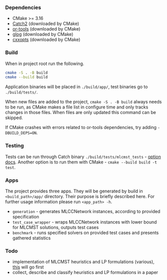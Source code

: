 ### Dependencies
- CMake >= 3.16
- [Catch2](https://github.com/catchorg/Catch2 "Catch2") (downloaded by CMake)
- [or-tools](https://github.com/google/or-tools "or-tools") (downloaded by CMake)
- [glog](https://github.com/google/glog "glog") (downloaded by CMake)
- [cxxopts](https://github.com/jarro2783/cxxopts.git, "cxxopts") (downloaded by CMake)

### Build
When in project root run the following.
```bash
cmake -S . -B build
cmake --build build
```
Application binaries will be placed in `./build/app/`, test binaries go to `./build/tests/`.

When new files are added to the project, `cmake -S . -B build` always needs to be run, as CMake makes a file list in
configure time and only tracks changes in those files. When files are only updated this command can be skipped.

If CMake crashes with errors related to or-tools dependencies, try adding `-DBUILD_DEPS=ON`.

### Testing
Tests can be run through Catch binary 
`./build/tests/mlcmst_tests` - [option docs](https://github.com/catchorg/Catch2/blob/master/docs/command-line.md#top "option docs").
Another option is to run them with CMake - `cmake --build build -t test`.

### Apps

The project provides three apps. They will be generated by build in `<build_path>/app/` directory. Their purpose is
briefly described here. For further usage information please run `<app_path> -h`.

- `generation` - generates MLCCNetwork instances, according to provided specification 
- `test_case_wrapper` - wraps MLCCNetwork instances with lower bound for MLCMST solutions, outputs test cases
- `benchmark` - runs specified solvers on provided test cases and presents gathered statistics


### Todo
- implementation of MLCMST heuristics and LP formulations (various),
 [this](https://terpconnect.umd.edu/~raghavan/preprints/mlcmst.pdf "this") will go first
- collect, describe and classify heuristics and LP formulations in a paper
